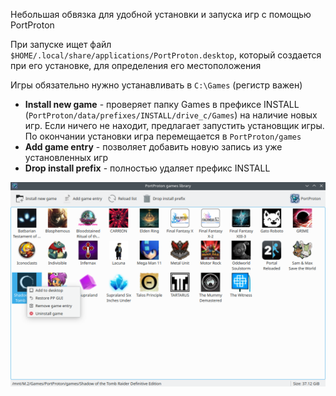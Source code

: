 Небольшая обвязка для удобной установки и запуска игр с помощью PortProton

При запуске ищет файл `$HOME/.local/share/applications/PortProton.desktop`, который создается при его установке, для определения его местоположения

Игры обязательно нужно устанавливать в `C:\Games` (регистр важен)

* **Install new game** - проверяет папку Games в префиксе INSTALL (`PortProton/data/prefixes/INSTALL/drive_c/Games`) на наличие новых игр. Если ничего не находит, предлагает запустить установщик игры. По окончании установки игра перемещается в `PortProton/games`
* **Add game entry** - позволяет добавить новую запись из уже установленных игр
* **Drop install prefix** - полностью удаляет префикс INSTALL

![image](screenshot.png)
